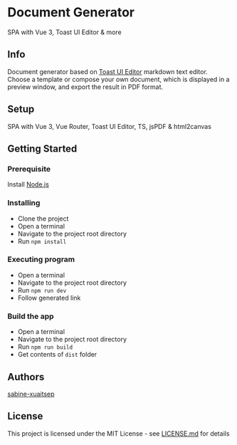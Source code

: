 # Document Generator

SPA with Vue 3, Toast UI Editor & more  


## Info

Document generator based on [Toast UI Editor](https://github.com/nhn/tui.editor) markdown text editor. Choose a template or compose your own document, which is displayed in a preview window, and export the result in PDF format.  


## Setup

SPA with Vue 3, Vue Router, Toast UI Editor, TS, jsPDF & html2canvas  


## Getting Started

### Prerequisite

Install [Node.js](https://nodejs.org/en/)  


### Installing

* Clone the project  
* Open a terminal 
* Navigate to the project root directory  
* Run `npm install`  


### Executing program

* Open a terminal 
* Navigate to the project root directory  
* Run `npm run dev`  
* Follow generated link


### Build the app

* Open a terminal 
* Navigate to the project root directory  
* Run `npm run build`  
* Get contents of `dist` folder  


## Authors

[sabine-xuaitsep](https://www.webdeveloperie.be/)


## License

This project is licensed under the MIT License - see [LICENSE.md](https://github.com/sabine-xuaitsep/DocumentGenerator/blob/main/LICENSE.md) for details